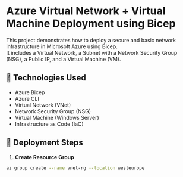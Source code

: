 # Azure Virtual Network + Virtual Machine Deployment using Bicep

This project demonstrates how to deploy a secure and basic network infrastructure in Microsoft Azure using Bicep.  
It includes a Virtual Network, a Subnet with a Network Security Group (NSG), a Public IP, and a Virtual Machine (VM).

## 🧱 Technologies Used

- Azure Bicep
- Azure CLI
- Virtual Network (VNet)
- Network Security Group (NSG)
- Virtual Machine (Windows Server)
- Infrastructure as Code (IaC)

## 🚀 Deployment Steps

1. **Create Resource Group**
```bash
az group create --name vnet-rg --location westeurope
